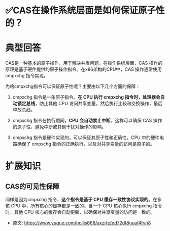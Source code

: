 # ✅CAS在操作系统层面是如何保证原子性的？
<!--page header-->

<a name="W3chW"></a>
# 典型回答

CAS是一种基本的原子操作，用于解决并发问题。在操作系统层面，CAS 操作的原理是基于硬件提供的原子操作指令。在x86架构的CPU中，CAS 操作通常使用 cmpxchg 指令实现。

为啥cmpxchg指令可以保证原子性呢？主要由以下几个方面的保障：

1. cmpxchg 指令是一条原子指令。**在 CPU 执行 cmpxchg 指令时，处理器会自动锁定总线**，防止其他 CPU 访问共享变量，然后执行比较和交换操作，最后释放总线。

2. cmpxchg 指令在执行期间，**CPU 会自动禁止中断**。这样可以确保 CAS 操作的原子性，避免中断或其他干扰对操作的影响。

3. cmpxchg 指令是硬件实现的，可以保证其原子性和正确性。CPU 中的硬件电路确保了 cmpxchg 指令的正确执行，以及对共享变量的访问是原子的。

<a name="Wghmg"></a>
# 扩展知识

<a name="aMaCr"></a>
## CAS的可见性保障

同样是因为cmpxchg 指令，**这个指令是基于 CPU 缓存一致性协议实现的**。在多核 CPU 中，所有核心的缓存都是一致的。当一个 CPU 核心执行 cmpxchg 指令时，其他 CPU 核心的缓存会自动更新，以确保对共享变量的访问是一致的。


<!--page footer-->
- 原文: <https://www.yuque.com/hollis666/axzrte/ed72dt8guaf4fvn8>